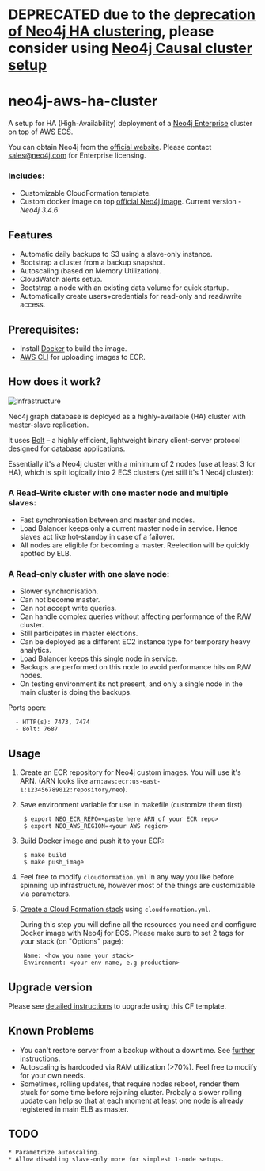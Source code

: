# **DEPRECATED** due to the [deprecation of Neo4j HA clustering](https://neo4j.com/developer/kb/comparing-ha-vs-causal-clusters/), please consider using [Neo4j Causal cluster setup](https://github.com/getsocial-rnd/neo4j-aws-causal-cluster)

# neo4j-aws-ha-cluster

A setup for HA (High-Availability) deployment of a [Neo4j Enterprise](https://neo4j.com/subscriptions/#editions) cluster on top of [AWS ECS](https://aws.amazon.com/ecs/).

You can obtain Neo4j from the [official website](https://neo4j.com/). Please contact sales@neo4j.com for Enterprise licensing.

### Includes:
- Customizable CloudFormation template.
- Custom docker image on top [official Neo4j image](https://hub.docker.com/_/neo4j/). Current version - *Neo4j 3.4.6*

## Features

* Automatic daily backups to S3 using a slave-only instance.
* Bootstrap a cluster from a backup snapshot.
* Autoscaling (based on Memory Utilization).
* CloudWatch alerts setup.
* Bootstrap a node with an existing data volume for quick startup.
* Automatically create users+credentials for read-only and read/write access.

## Prerequisites:

* Install [Docker](https://docs.docker.com/engine/installation/) to build the image.
* [AWS CLI](https://aws.amazon.com/cli) for uploading images to ECR.

## How does it work?

![Infrastructure](images/infrastructure.png)

Neo4j graph database is deployed as a highly-available (HA) cluster with master-slave replication. 

It uses [Bolt](https://boltprotocol.org/) – a highly efficient, lightweight binary client-server protocol designed for database applications.

Essentially it's a Neo4j cluster with a minimum of 2 nodes (use at least 3 for HA), which is split logically into 2 ECS clusters (yet still it's 1 Neo4j cluster):

### A Read-Write cluster with one master node and multiple slaves:
- Fast synchronisation between and master and nodes.
- Load Balancer keeps only a current master node in service. Hence slaves act like hot-standby in case of a failover.
- All nodes are eligible for becoming a master. Reelection will be quickly spotted by ELB.

### A Read-only cluster with one slave node:
- Slower synchronisation.
- Can not become master.
- Can not accept write queries.
- Can handle complex queries without affecting performance of the R/W cluster.
- Still participates in master elections.
- Can be deployed as a different EC2 instance type for temporary heavy analytics.
- Load Balancer keeps this single node in service.
- Backups are performed on this node to avoid performance hits on R/W nodes.
- On testing environment its not present, and only a single node in the main cluster is doing the backups.

Ports open:

```
  - HTTP(s): 7473, 7474
  - Bolt: 7687
```

## Usage

1. Create an ECR repository for Neo4j custom images. You will use it's ARN.
   (ARN looks like `arn:aws:ecr:us-east-1:123456789012:repository/neo`).

2. Save environment variable for use in makefile (customize them first)

        $ export NEO_ECR_REPO=<paste here ARN of your ECR repo>
        $ export NEO_AWS_REGION=<your AWS region>

3. Build Docker image and push it to your ECR:

        $ make build
        $ make push_image

4. Feel free to modify `cloudformation.yml` in any way you like before spinning up infrastructure, however most of the things are customizable via parameters.

5. [Create a Cloud Formation stack](https://console.aws.amazon.com/cloudformation/home#/stacks/new) using `cloudformation.yml`.

   During this step you will define all the resources you need and configure Docker image with Neo4j for ECS.
    Please make sure to set 2 tags for your stack (on "Options" page):

        Name: <how you name your stack>
        Environment: <your env name, e.g production>

## Upgrade version

Please see [detailed instructions](./UPGRADE_README.md) to upgrade using this CF template.


## Known Problems

* You can't restore server from a backup without a downtime. See [further instructions](https://neo4j.com/docs/operations-manual/current/backup/restore-backup/#backup-restore-ha-cluster).
* Autoscaling is hardcoded via RAM utilization (>70%). Feel free to modify for your own needs.
* Sometimes, rolling updates, that require nodes reboot, render them stuck for some time before rejoining cluster. Probaly a slower rolling update can help so that at each moment at least one node is already registered in main ELB as master.

## TODO

```
* Parametrize autoscaling.
* Allow disabling slave-only more for simplest 1-node setups.
```
